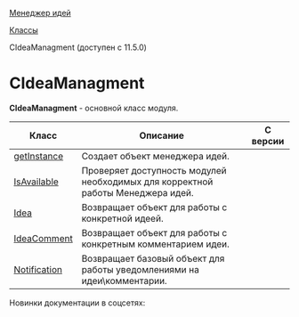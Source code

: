 [Менеджер идей](/api_help/ideamanagment/index.php)

[Классы](/api_help/ideamanagment/reference/index.php)

CIdeaManagment (доступен с 11.5.0)

CIdeaManagment
==============

**CIdeaManagment** - основной класс модуля.

| Класс | Описание | С версии |
| --- | --- | --- |
| [getInstance](/api_help/ideamanagment/reference/cideamanagment/getinstance.php) | Создает объект менеджера идей. |  |
| [IsAvailable](/api_help/ideamanagment/reference/cideamanagment/isavailable.php) | Проверяет доступность модулей необходимых для корректной работы Менеджера идей. |  |
| [Idea](/api_help/ideamanagment/reference/cideamanagment/idea.php) | Возвращает объект для работы с конкретной идеей. |  |
| [IdeaComment](/api_help/ideamanagment/reference/cideamanagment/ideacomment.php) | Возвращает объект для работы с конкретным комментарием идеи. |  |
| [Notification](/api_help/ideamanagment/reference/cideamanagment/notification.php) | Возвращает базовый объект для работы уведомлениями на идеи\комментарии. |  |

Новинки документации в соцсетях: